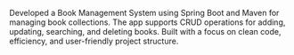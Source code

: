 Developed a Book Management System using Spring Boot and Maven for managing book collections. The app supports CRUD operations for adding, updating, searching, and deleting books. Built with a focus on clean code, efficiency, and user-friendly project structure.
